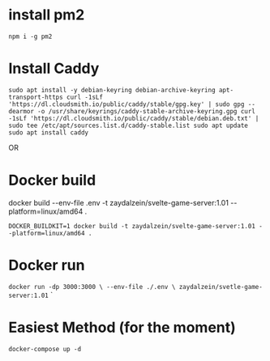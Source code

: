 

# install pm2
`npm i -g pm2`

# Install Caddy
`
sudo apt install -y debian-keyring debian-archive-keyring apt-transport-https
curl -1sLf 'https://dl.cloudsmith.io/public/caddy/stable/gpg.key' | sudo gpg --dearmor -o /usr/share/keyrings/caddy-stable-archive-keyring.gpg
curl -1sLf 'https://dl.cloudsmith.io/public/caddy/stable/debian.deb.txt' | sudo tee /etc/apt/sources.list.d/caddy-stable.list
sudo apt update
sudo apt install caddy
`

OR 

# Docker build
docker build  --env-file .env -t zaydalzein/svelte-game-server:1.01 --platform=linux/amd64 . 

`DOCKER_BUILDKIT=1 docker build -t zaydalzein/svelte-game-server:1.01 --platform=linux/amd64 .`


# Docker run 
`docker run -dp 3000:3000 \
--env-file ./.env \
zaydalzein/svetle-game-server:1.01`
`


# Easiest Method (for the moment)
`docker-compose up -d`